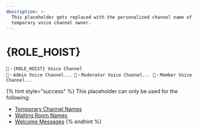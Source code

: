 ```yaml
---
description: >-
  This placeholder gets replaced with the personalized channel name of the
  temporary voice channel owner.
---
```


# {ROLE\_HOIST}

```
🐻・{ROLE_HOIST} Voice Channel
🐻・Admin Voice Channel... 🐻・Moderator Voice Channel... 🐻・Member Voice Channel...
```

{% hint style="success" %}
This placeholder can only be used for the following:

* [Temporary Channel Names](../creator/overview/name.md)
* [Waiting Room Names](../creator/customization/waiting-room-name.md)
* [Welcome Messages](../creator/customization/welcome-message.md)
{% endhint %}
